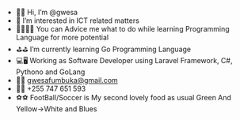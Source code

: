 - 👋👋 Hi, I’m @gwesa
- 👀 I’m interested in ICT related matters
- 🧏‍♂️🧏‍♂️ You can Advice me what to do while learning Programming Language for more potential
- ⛳️⛳️ I’m currently learning Go Programming Language
- 💻🖥 Working as Software Developer using Laravel Framework, C#, Pythono and GoLang
- 📩📩 gwesafumbuka@gmail.com
- 🤳🤳 +255 747 651 593
- ⚽️⚽️ FootBall/Soccer is My second lovely food as usual Green And Yellow->White and Blues

<!---
gwesa/gwesa is a ✨ special ✨ repository because its `README.md` (this file) appears on your GitHub profile.
You can click the Preview link to take a look at your changes.
--->
